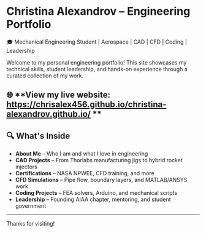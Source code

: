 # Christina Alexandrov – Engineering Portfolio

🎓 Mechanical Engineering Student | Aerospace | CAD | CFD | Coding | Leadership

Welcome to my personal engineering portfolio! This site showcases my technical skills, student leadership, and hands-on experience through a curated collection of my work.

🌐 **View my live website: https://chrisalex456.github.io/christina-alexandrov.github.io/ **
---

## 🔍 What's Inside

- **About Me** – Who I am and what I love in engineering  
- **CAD Projects** – From Thorlabs manufacturing jigs to hybrid rocket injectors  
- **Certifications** – NASA NPWEE, CFD training, and more  
- **CFD Simulations** – Pipe flow, boundary layers, and MATLAB/ANSYS work  
- **Coding Projects** – FEA solvers, Arduino, and mechanical scripts  
- **Leadership** – Founding AIAA chapter, mentoring, and student government

---

Thanks for visiting!

